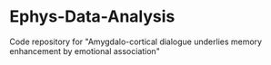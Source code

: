 # Ephys-Data-Analysis
Code repository for "Amygdalo-cortical dialogue underlies memory enhancement by emotional association"
